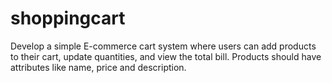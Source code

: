 # shoppingcart
 Develop a simple E-commerce cart system where users can add products to their cart, update quantities, and view the total bill. Products should have attributes like name, price and description.
